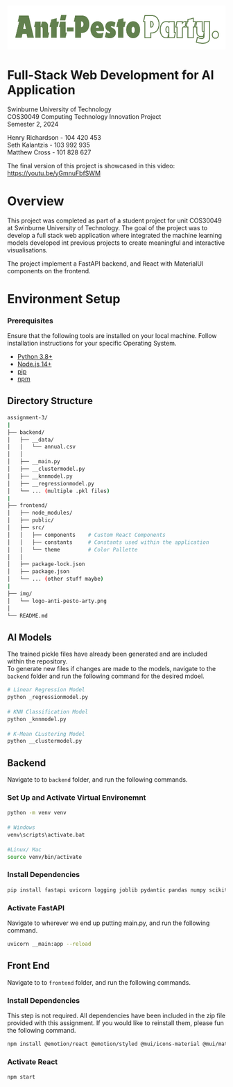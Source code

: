
![image](./assignment-3/v3/img/logo-anti-pesto-party.png "Anti Pesto Party")

# Full-Stack Web Development for AI Application

Swinburne University of Technology\
COS30049 Computing Technology Innovation Project\
Semester 2, 2024

Henry Richardson - 104 420 453\
Seth Kalantzis - 103 992 935\
Matthew Cross - 101 828 627

The final version of this project is showcased in this video: https://youtu.be/yGmnuFbfSWM

# Overview

This project was completed as part of a student project for unit COS30049 at Swinburne University of
Technology. The goal of the project was to develop a full stack web application where integrated the
machine learning models developed int previous projects to create meaningful and interactive 
visualisations.

The project implement a FastAPI backend, and React with MaterialUI components on the frontend.

# Environment Setup

### Prerequisites

Ensure that the following tools are installed on your local machine. Follow installation instructions for your specific Operating System.

- [Python 3.8+](https://www.python.org/downloads/)
- [Node.js 14+](https://nodejs.org/en/download/package-manager)
- [pip](https://pip.pypa.io/en/stable/installation/)
- [npm](https://docs.npmjs.com/downloading-and-installing-node-js-and-npm)

## Directory Structure
```bash
assignment-3/
|
├── backend/
│   ├── __data/
│   │   └── annual.csv
│   │   
│   ├── __main.py
│   ├── __clustermodel.py
│   ├── __knnmodel.py
│   ├── __regressionmodel.py
│   └── ... (multiple .pkl files)
|
├── frontend/
│   ├── node_modules/
│   ├── public/
│   ├── src/
│   │   ├── components    # Custom React Components
│   │   ├── constants     # Constants used within the application
│   │   └── theme         # Color Pallette
│   │   
│   ├── package-lock.json
│   ├── package.json
│   └── ... (other stuff maybe)
|
├── img/
│   └── logo-anti-pesto-arty.png
│
└── README.md
```

## AI Models

The trained pickle files have already been generated and are included within the repository.\
To generate new files if changes are made to the models, navigate to the `backend` folder and run 
the following command for the desired mdoel.

```bash
# Linear Regression Model
python _regressionmodel.py

# KNN Classification Model
python _knnmodel.py

# K-Mean CLustering Model
python __clustermodel.py
```

## Backend

Navigate to to `backend` folder, and run the following commands.

### Set Up and Activate Virtual Environemnt
```bash
python -m venv venv

# Windows
venv\scripts\activate.bat

#Linux/ Mac
source venv/bin/activate
```

### Install Dependencies
```bash
pip install fastapi uvicorn logging joblib pydantic pandas numpy scikit-learn
```

### Activate FastAPI

Navigate to wherever we end up putting main.py, and run the following command.
```bash
uvicorn __main:app --reload
```

## Front End

Navigate to to `frontend` folder, and run the following commands.

### Install Dependencies

This step is not required. All dependencies have been included in the zip file provided with this assignment. If you would like 
to reinstall them, please fun the following command. 

```bash
npm install @emotion/react @emotion/styled @mui/icons-material @mui/material @testing-library/jest-dom @testing-library/react @testing-library/user-event axios plotly plotly.js react-select react-router react-router-dom react-router-hash-link
```

### Activate React
```bash
npm start
```
